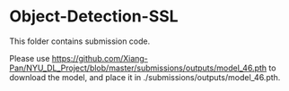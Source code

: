 # Object-Detection-SSL

This folder contains submission code.

Please use https://github.com/Xiang-Pan/NYU_DL_Project/blob/master/submissions/outputs/model_46.pth to download the model, and place it in ./submissions/outputs/model_46.pth.

